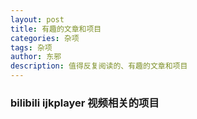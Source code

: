 ```yaml
---
layout: post
title: 有趣的文章和项目
categories: 杂项
tags: 杂项
author: 东邪
description: 值得反复阅读的、有趣的文章和项目
---
```


### bilibili ijkplayer 视频相关的项目